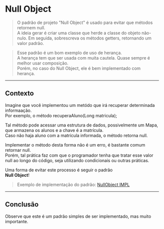 # Null Object

> O padrão de projeto "Null Object" é usado para evitar que métodos retornem null.<br>
> A ideia gerar é criar uma classe que herde a classe do objeto não-nulo. Em seguida, sobrescreva os métodos getters,
> retornando um valor padrão.

> Esse padrão é um bom exemplo de uso de herança.
> <br> A herança tem que ser usada com muita cautela. Quase sempre é melhor usar composição.
> <br> Porém, no caso do Null Object, ele é bem implementado com herança.

---
## Contexto

Imagine que você implementou um metódo que irá recuperar determinada informaação.<br>
Por exemplo, o método recuperaAluno(Long matricula);<br>

Tal método pode acessar uma estrutura de dados, possivelmente um Mapa, que armazena os alunos e a chave é a matrícula.<br>
Caso não haja aluno com a matrícula informada, o método retorna null.

Implementar o método desta forma não é um erro, é bastante comum retornar null.<br>
Porém, tal prática faz com que o programador tenha que tratar esse valor null ao longo do código, seja utilizando condicionais
ou outras práticas.

Uma forma de evitar este processo é seguir o padrão<br> **Null Object**!

> Exemplo de implementação do padrão: [NullObject IMPL](/comportamentais/nullObject/impl)


---
## Conclusão

Observe que este é um padrão simples de ser implementado, mas muito importante.